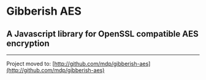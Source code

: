# Gibberish AES
## A Javascript library for OpenSSL compatible AES encryption

----

Project moved to: [http://github.com/mdp/gibberish-aes](http://github.com/mdp/gibberish-aes)
